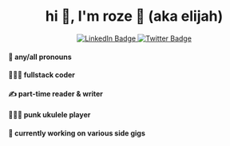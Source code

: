 <h1 align="center">hi 👋, I'm roze 🌹 (aka elijah)</h1>

<div id="badges" align="center">
  <a href="https://www.linkedin.com/in/lewiselijah/">
    <img src="https://img.shields.io/badge/LinkedIn-blue?style=for-the-badge&logo=linkedin&logoColor=white" alt="LinkedIn Badge"/>
  </a>
  <a href="https://twitter.com/emotionldaffodl">
    <img src="https://img.shields.io/badge/Twitter-blue?style=for-the-badge&logo=twitter&logoColor=white" alt="Twitter Badge"/>
  </a>
</div>

<h4>🙂 any/all pronouns</h4>
<h4>🧑🏽‍💻 fullstack coder</h4>
<h4>✍️ part-time reader & writer</h4>
<h4>👩🏽‍🎤 punk ukulele player</h4>
<h4>🌱 currently working on various side gigs</h4>


<br />
